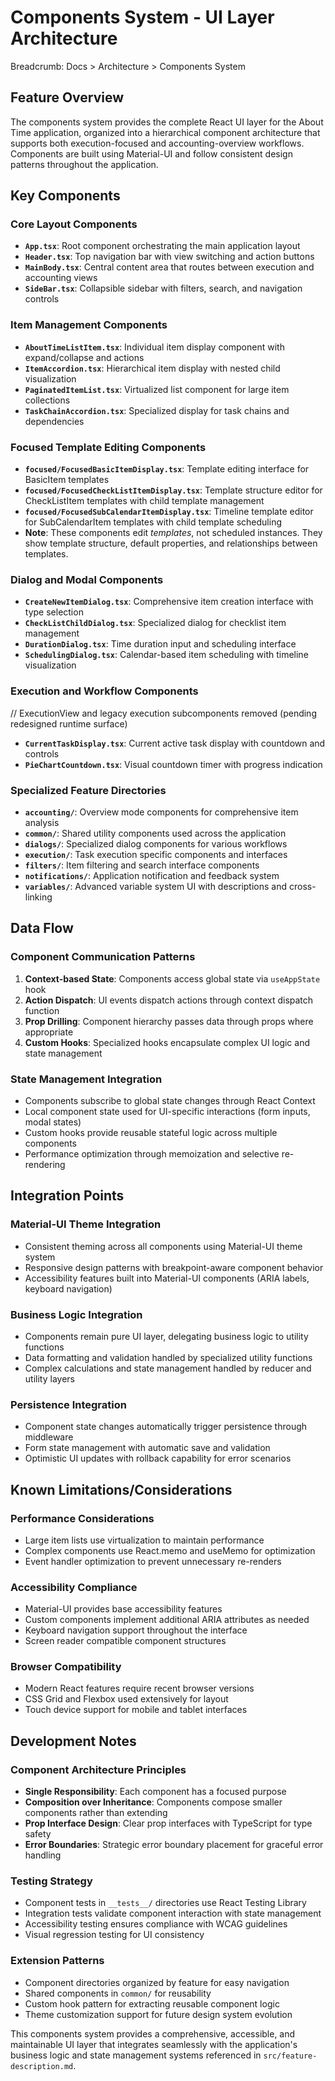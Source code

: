 # Components System - UI Layer Architecture

Breadcrumb: Docs > Architecture > Components System

## Feature Overview
The components system provides the complete React UI layer for the About Time application, organized into a hierarchical component architecture that supports both execution-focused and accounting-overview workflows. Components are built using Material-UI and follow consistent design patterns throughout the application.

## Key Components

### Core Layout Components
- **`App.tsx`**: Root component orchestrating the main application layout
- **`Header.tsx`**: Top navigation bar with view switching and action buttons  
- **`MainBody.tsx`**: Central content area that routes between execution and accounting views
- **`SideBar.tsx`**: Collapsible sidebar with filters, search, and navigation controls

### Item Management Components
- **`AboutTimeListItem.tsx`**: Individual item display component with expand/collapse and actions
- **`ItemAccordion.tsx`**: Hierarchical item display with nested child visualization
- **`PaginatedItemList.tsx`**: Virtualized list component for large item collections
- **`TaskChainAccordion.tsx`**: Specialized display for task chains and dependencies

### Focused Template Editing Components
- **`focused/FocusedBasicItemDisplay.tsx`**: Template editing interface for BasicItem templates
- **`focused/FocusedCheckListItemDisplay.tsx`**: Template structure editor for CheckListItem templates with child template management
- **`focused/FocusedSubCalendarItemDisplay.tsx`**: Timeline template editor for SubCalendarItem templates with child template scheduling
- **Note**: These components edit *templates*, not scheduled instances. They show template structure, default properties, and relationships between templates.

### Dialog and Modal Components
- **`CreateNewItemDialog.tsx`**: Comprehensive item creation interface with type selection
- **`CheckListChildDialog.tsx`**: Specialized dialog for checklist item management
- **`DurationDialog.tsx`**: Time duration input and scheduling interface
- **`SchedulingDialog.tsx`**: Calendar-based item scheduling with timeline visualization

### Execution and Workflow Components
// ExecutionView and legacy execution subcomponents removed (pending redesigned runtime surface)
- **`CurrentTaskDisplay.tsx`**: Current active task display with countdown and controls
- **`PieChartCountdown.tsx`**: Visual countdown timer with progress indication

### Specialized Feature Directories
- **`accounting/`**: Overview mode components for comprehensive item analysis
- **`common/`**: Shared utility components used across the application
- **`dialogs/`**: Specialized dialog components for various workflows
- **`execution/`**: Task execution specific components and interfaces
- **`filters/`**: Item filtering and search interface components
- **`notifications/`**: Application notification and feedback system
- **`variables/`**: Advanced variable system UI with descriptions and cross-linking

## Data Flow

### Component Communication Patterns
1. **Context-based State**: Components access global state via `useAppState` hook
2. **Action Dispatch**: UI events dispatch actions through context dispatch function
3. **Prop Drilling**: Component hierarchy passes data through props where appropriate
4. **Custom Hooks**: Specialized hooks encapsulate complex UI logic and state management

### State Management Integration
- Components subscribe to global state changes through React Context
- Local component state used for UI-specific interactions (form inputs, modal states)
- Custom hooks provide reusable stateful logic across multiple components
- Performance optimization through memoization and selective re-rendering

## Integration Points

### Material-UI Theme Integration
- Consistent theming across all components using Material-UI theme system
- Responsive design patterns with breakpoint-aware component behavior
- Accessibility features built into Material-UI components (ARIA labels, keyboard navigation)

### Business Logic Integration
- Components remain pure UI layer, delegating business logic to utility functions
- Data formatting and validation handled by specialized utility functions
- Complex calculations and state management handled by reducer and utility layers

### Persistence Integration
- Component state changes automatically trigger persistence through middleware
- Form state management with automatic save and validation
- Optimistic UI updates with rollback capability for error scenarios

## Known Limitations/Considerations

### Performance Considerations
- Large item lists use virtualization to maintain performance
- Complex components use React.memo and useMemo for optimization
- Event handler optimization to prevent unnecessary re-renders

### Accessibility Compliance
- Material-UI provides base accessibility features
- Custom components implement additional ARIA attributes as needed
- Keyboard navigation support throughout the interface
- Screen reader compatible component structures

### Browser Compatibility
- Modern React features require recent browser versions
- CSS Grid and Flexbox used extensively for layout
- Touch device support for mobile and tablet interfaces

## Development Notes

### Component Architecture Principles
- **Single Responsibility**: Each component has a focused purpose
- **Composition over Inheritance**: Components compose smaller components rather than extending
- **Prop Interface Design**: Clear prop interfaces with TypeScript for type safety
- **Error Boundaries**: Strategic error boundary placement for graceful error handling

### Testing Strategy
- Component tests in `__tests__/` directories use React Testing Library
- Integration tests validate component interaction with state management
- Accessibility testing ensures compliance with WCAG guidelines
- Visual regression testing for UI consistency

### Extension Patterns
- Component directories organized by feature for easy navigation
- Shared components in `common/` for reusability
- Custom hook pattern for extracting reusable component logic
- Theme customization support for future design system evolution

This components system provides a comprehensive, accessible, and maintainable UI layer that integrates seamlessly with the application's business logic and state management systems referenced in `src/feature-description.md`.
